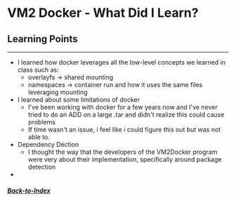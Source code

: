 
# VM2 Docker - What Did I Learn?

## Learning Points
---
- I learned how docker leverages all the low-level concepts we learned in class such as:
    - overlayfs -> shared mounting
    - namespaces -> container run and how it uses the same files leveraging mounting
- I learned about some limitations of docker
    - I've been working with docker for a few years now and I've never tried to do an ADD on a large .tar and didn't realize this could cause problems
    - If time wasn't an issue, i feel like i could figure this out but was not able to.
- Dependency Dection
    - I thought the way that the developers of the VM2Docker program were very about their implementation, specifically around package detection
- 
##### [Back-to-Index](../../00-Index.md)